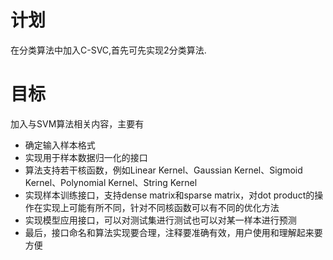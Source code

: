 # 计划 #

在分类算法中加入C-SVC,首先可先实现2分类算法.


# 目标 #

加入与SVM算法相关内容，主要有
  * 确定输入样本格式
  * 实现用于样本数据归一化的接口
  * 算法支持若干核函数，例如Linear Kernel、Gaussian Kernel、Sigmoid Kernel、Polynomial Kernel、String Kernel
  * 实现样本训练接口，支持dense matrix和sparse matrix，对dot product的操作在实现上可能有所不同，针对不同核函数可以有不同的优化方法
  * 实现模型应用接口，可以对测试集进行测试也可以对某一样本进行预测
  * 最后，接口命名和算法实现要合理，注释要准确有效，用户使用和理解起来要方便